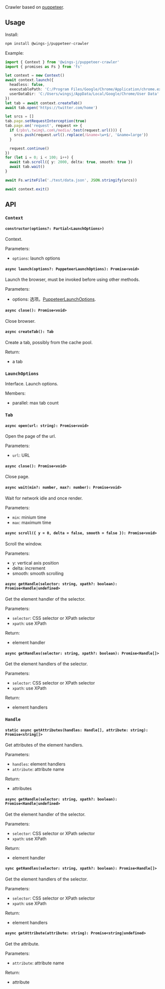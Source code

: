 Crawler based on [puppeteer](https://www.npmjs.com/package/puppeteer).

## Usage

Install:

```sh
npm install @wings-j/puppeteer-crawler
```

Example:

```ts
import { Context } from '@wings-j/puppeteer-crawler'
import { promises as Fs } from 'fs'

let context = new Context()
await context.launch({
  headless: false,
  executablePath: 'C:/Program Files/Google/Chrome/Application/chrome.exe',
  userDataDir: 'C:/Users/wingsj/AppData/Local/Google/Chrome/User Data'
})
let tab = await context.createTab()
await tab.open('https://twitter.com/home')

let srcs = []
tab.page.setRequestInterception(true)
tab.page.on('request', request => {
  if (/pbs\.twimg\.com\/media/.test(request.url())) {
    srcs.push(request.url().replace(/&name=\w+$/, '&name=large'))
  }

  request.continue()
})
for (let i = 0; i < 100; i++) {
  await tab.scroll({ y: 2000, delta: true, smooth: true })
  await tab.wait()
}

await Fs.writeFile('./test/data.json', JSON.stringify(srcs))

await context.exit()
```

## API

### `Context`

#### `constructor(options?: Partial<LaunchOptions>)`

Context.

Parameters:

- `options`: launch options

#### `async launch(options?: PuppeteerLaunchOptions): Promise<void>`

Launch the browser, must be invoked before using other methods.

Parameters:

- options: 选项。[PuppeteerLaunchOptions](https://pptr.dev/api/puppeteer.puppeteerlaunchoptions).

#### `async close(): Promise<void>`

Close browser.

#### `async createTab(): Tab`

Create a tab, possibly from the cache pool.

Return:

- a tab

### `LaunchOptions`

Interface. Launch options.

Members:

- parallel: max tab count

### `Tab`

#### `async open(url: string): Promise<void>`

Open the page of the url.

Parameters:

- `url`: URL

#### `async close(): Promise<void>`

Close page.

#### `async wait(min?: number, max?: number): Promise<void>`

Wait for network idle and once render.

Parameters:

- `min`: minium time
- `max`: maximum time

#### `async scroll({ y = 0, delta = false, smooth = false }): Promise<void>`

Scroll the window.

Parameters:

- y: vertical axis position
- delta: increment
- smooth: smooth scrolling

#### `async getHandle(selector: string, xpath?: boolean): Promise<Handle|undefined>`

Get the element handler of the selector.

Parameters:

- `selector`: CSS selector or XPath selector
- `xpath`: use XPath

Return:

- element handler

#### `async getHandles(selector: string, xpath?: boolean): Promise<Handle[]>`

Get the element handlers of the selector.

Parameters:

- `selector`: CSS selector or XPath selector
- `xpath`: use XPath

Return:

- element handlers

### `Handle`

#### `static async getAttributes(handles: Handle[], attribute: string): Promise<string[]>`

Get attributes of the element handlers.

Parameters:

- `handles`: element handlers
- `attribute`: attribute name

Return:

- attributes

#### `async getHandle(selector: string, xpath?: boolean): Promise<Handle|undefined>`

Get the element handler of the selector.

Parameters:

- `selector`: CSS selector or XPath selector
- `xpath`: use XPath

Return:

- element handler

#### `sync getHandles(selector: string, xpath?: boolean): Promise<Handle[]>`

Get the element handlers of the selector.

Parameters:

- `selector`: CSS selector or XPath selector
- `xpath`: use XPath

Return:

- element handlers

#### `async getAttribute(attribute: string): Promise<string|undefined>`

Get the attribute.

Parameters:

- `attribute`: attribute name

Return:

- attribute
